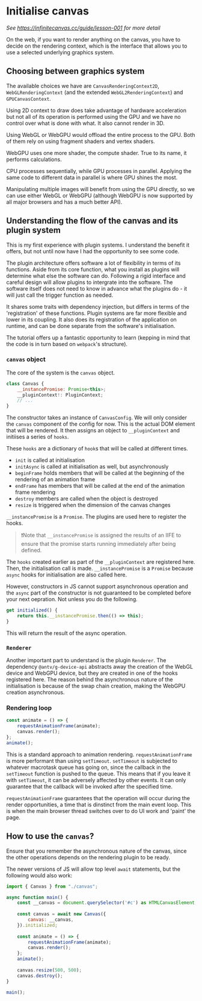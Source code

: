 # Initialise canvas

_See https://infinitecanvas.cc/guide/lesson-001 for more detail_

On the web, if you want to render anything on the canvas, you have to decide on the rendering context, which is the interface that allows you to use a selected underlying graphics system.

## Choosing between graphics system
The available choices we have are `CanvasRenderingContext2D`, `WebGLRenderingContext` (and the extended `WebGL2RenderingContext`) and `GPUCanvasContext`.

Using 2D context to draw does take advantage of hardware acceleration but not all of its operation is performed using the GPU and we have no control over what is done with what. It also cannot render in 3D.

Using WebGL or WebGPU would offload the entire process to the GPU. Both of them rely on using fragment shaders and vertex shaders.

WebGPU uses one more shader, the compute shader. True to its name, it performs calculations.

CPU processes sequentially, while GPU processes in parallel. Applying the same code to different data in parallel is where GPU shines the most.

Manipulating multiple images will benefit from using the GPU directly, so we can use either WebGL or WebGPU (although WebGPU is now supported by all major browsers and has a much better API).

## Understanding the flow of the canvas and its plugin system
This is my first experience with plugin systems. I understand the benefit it offers, but not until now have I had the opportunity to see some code.

The plugin architecture offers software a lot of flexibility in terms of its functions. Aside from its core function, what you install as plugins will determine what else the software can do. Following a rigid interface and careful design will allow plugins to intergrate into the software. The software itself does not need to know in advance what the plugins do - it will just call the trigger function as needed.

It shares some traits with dependency injection, but differs in terms of the 'registration' of these functions. Plugin systems are far more flexible and lower in its coupling. It also does its registration of the application on runtime, and can be done separate from the software's initialisation.

The tutorial offers up a fantastic opportunity to learn (kepping in mind that the code is in turn based on `webpack`'s structure).

### `canvas` object
The core of the system is the `canvas` object.

```js
class Canvas {
    __instancePromise: Promise<this>;
    __pluginContext!: PluginContext;
    // ...
}
```

The constructor takes an instance of `CanvasConfig`. We will only consider the `canvas` component of the config for now. This is the actual DOM element that will be rendered. It then assigns an object to `__pluginContext` and initiises a series of `hooks`.

These `hooks` are a dictionary of `hook`s that will be called at different times. 
- `init` is called at initialisation
- `initAsync` is called at initialisation as well, but asynchronously
- `beginFrame` holds members that will be called at the beginning of the rendering of an animation frame
- `endFrame` has members that will be called at the end of the animation frame rendering
- `destroy` members are called when the object is destroyed
- `resize` is triggered when the dimension of the canvas changes

`__instancePromise` is a `Promise`. The plugins are used here to register the hooks.

> ❗️Note that `__instancePromise` is assigned the results of an IIFE to ensure that the promise starts running immediately after being defined.

The `hooks` created earlier as part of the `__pluginContext` are registered here. Then, the initialisation call is made. `__instancePromise` is a `Promise` because `async` hooks for initialisation are also called here.

However, constructors in JS cannot support asynchronous operation and the `async` part of the constructor is not guaranteed to be completed before your next oepration. Not unless you do the following.

```js
get initialized() {
    return this.__instancePromise.then(() => this);
}
```

This will return the result of the async operation.

### `Renderer`
Another important part to understand is the plugin `Renderer`. The dependency `@antv/g-device-api` abstracts away the creation of the WebGL device and WebGPU device, but they are created in one of the hooks registered here. The reason behind the asynchronous nature of the initialisation is because of the swap chain creation, making the WebGPU creation asynchronous.

### Rendering loop
```js
const animate = () => {
    requestAnimationFrame(animate);
    canvas.render();
};
animate();
```
This is a standard approach to animation rendering. `requestAnimationFrame` is more performant than using `setTimeout`. `setTimeout` is subjected to whatever macrotask queue has going on, since the callback in the `setTimeout` function is pushed to the queue. This means that if you leave it with `setTimeout`, it can be adversely affected by other events. It can only guarantee that the callback will be invoked after the specified time.

`requestAnimationFrame` guarantees that the operation will occur during the render opportunities, a time that is dinstinct from the main event loop. This is when the main browser thread switches over to do UI work and 'paint' the page.

## How to use the `canvas`?
Ensure that you remember the asynchronous nature of the canvas, since the other operations depends on the rendering plugin to be ready.

The newer versions of JS will allow top level `await` statements, but the following would also work:

```js
import { Canvas } from "./canvas";

async function main() {
    const __canvas = document.querySelector('#c') as HTMLCanvasElement;
    
    const canvas = await new Canvas({
        canvas: __canvas,
    }).initialized;
    
    const animate = () => {
        requestAnimationFrame(animate);
        canvas.render();
    };
    animate();
    
    canvas.resize(500, 500);
    canvas.destroy();
}

main();
```